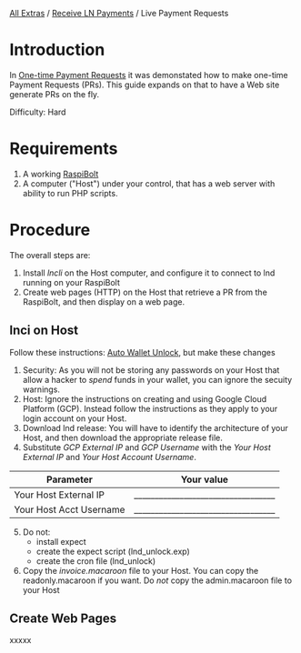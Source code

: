 [All Extras](README.md) / [Receive LN Payments](README.md#receive-ln-payments) / Live Payment Requests

# Introduction #
In [One-time Payment Requests](RB_extra_04.mb) it was demonstated how to make one-time Payment Requests (PRs). This guide expands on that to have a Web site generate PRs on the fly.

Difficulty: Hard

# Requirements #
1. A working [RaspiBolt](https://github.com/Stadicus/guides/blob/master/raspibolt/README.md)
1. A computer ("Host") under your control, that has  a web server with ability to run PHP scripts.

# Procedure #
The overall steps are:
1. Install *lncli* on the Host computer, and configure it to connect to lnd running on your RaspiBolt
1. Create web pages (HTTP) on the Host that retrieve a PR from the RaspiBolt, and then display on a web page.

## lnci on Host ##
Follow these instructions: [Auto Wallet Unlock](RB_extra_01.md), but make these changes

1. Security: As you will not be storing any passwords on your Host that allow a hacker to *spend* funds in your wallet, you can ignore the secuity warnings. 
1. Host: Ignore the instructions on creating and using Google Cloud Platform (GCP). Instead follow the instructions as they apply to your login account on your Host. 
1. Download lnd release: You will have to identify the architecture of your Host, and then download the appropriate release file.
1. Substitute *GCP External IP* and *GCP Username* with the *Your Host External IP* and *Your Host Account Username*.

|Parameter|Your value|
|--------------|---------------------|
|Your Host External IP|__________________________________|
|Your Host Acct Username|__________________________________|
5. Do not:
   * install expect
   * create the expect script (lnd_unlock.exp)
   * create the cron file (lnd_unlock)
6. Copy the *invoice.macaroon* file to your Host. You can copy the readonly.macaroon if you want. Do *not* copy the admin.macaroon file to your Host  
  

## Create Web Pages ##
xxxxx

